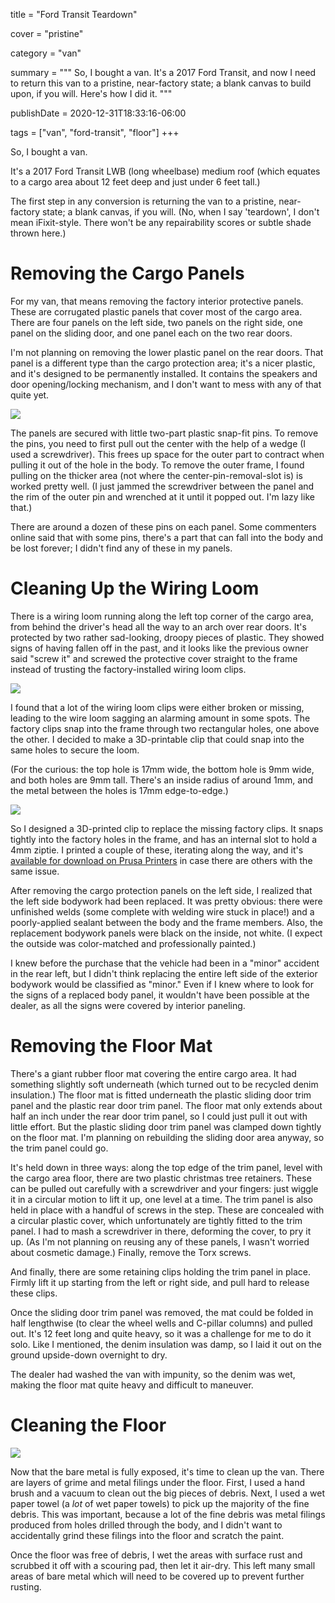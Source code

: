 
title = "Ford Transit Teardown"

cover = "pristine"

category = "van"

summary = """
So, I bought a van.
It's a 2017 Ford Transit, and now I need to return this van to a pristine, near-factory state; a blank canvas to build upon, if you will.
Here's how I did it.
"""

publishDate = 2020-12-31T18:33:16-06:00

tags = ["van", "ford-transit", "floor"]
+++

So, I bought a van.

It's a 2017 Ford Transit LWB (long wheelbase) medium roof (which equates to a cargo area about 12 feet deep and just under 6 feet tall.)

The first step in any conversion is returning the van to a pristine, near-factory state; a blank canvas, if you will.
(No, when I say 'teardown', I don't mean iFixit-style.
There won't be any repairability scores or subtle shade thrown here.)

# Removing the Cargo Panels

For my van, that means removing the factory interior protective panels.
These are corrugated plastic panels that cover most of the cargo area.
There are four panels on the left side, two panels on the right side, one panel on the sliding door, and one panel each on the two rear doors.

I'm not planning on removing the lower plastic panel on the rear doors.
That panel is a different type than the cargo protection area; it's a nicer plastic, and it's designed to be permanently installed.
It contains the speakers and door opening/locking mechanism, and I don't want to mess with any of that quite yet.

<!-- TODO: port to new format. -->
![](before-one-panel-removed/before-one-panel-removed-listing.jpg)

The panels are secured with little two-part plastic snap-fit pins.
To remove the pins, you need to first pull out the center with the help of a wedge (I used a screwdriver).
This frees up space for the outer part to contract when pulling it out of the hole in the body.
To remove the outer frame, I found pulling on the thicker area (not where the center-pin-removal-slot is) is worked pretty well.
(I just jammed the screwdriver between the panel and the rim of the outer pin and wrenched at it until it popped out.
I'm lazy like that.)

There are around a dozen of these pins on each panel.
Some commenters online said that with some pins, there's a part that can fall into the body and be lost forever; I didn't find any of these in my panels.

# Cleaning Up the Wiring Loom

There is a wiring loom running along the left top corner of the cargo area, from behind the driver's head all the way to an arch over rear doors.
It's protected by two rather sad-looking, droopy pieces of plastic.
They showed signs of having fallen off in the past, and it looks like the previous owner said "screw it" and screwed the protective cover straight to the frame instead of trusting the factory-installed wiring loom clips.

![](wiring-loom-to-front/wiring-loom-to-front-listing.jpg)

I found that a lot of the wiring loom clips were either broken or missing, leading to the wire loom sagging an alarming amount in some spots.
The factory clips snap into the frame through two rectangular holes, one above the other.
I decided to make a 3D-printable clip that could snap into the same holes to secure the loom.

(For the curious: the top hole is 17mm wide, the bottom hole is 9mm wide, and both holes are 9mm tall.
There's an inside radius of around 1mm, and the metal between the holes is 17mm edge-to-edge.)

![](wiring-loom-clip-detail/wiring-loom-clip-detail-listing.jpg)

So I designed a 3D-printed clip to replace the missing factory clips.
It snaps tightly into the factory holes in the frame, and has an internal slot to hold a 4mm ziptie.
I printed a couple of these, iterating along the way, and it's [available for download on Prusa Printers]() in case there are others with the same issue.

After removing the cargo protection panels on the left side, I realized that the left side bodywork had been replaced.
It was pretty obvious: there were unfinished welds (some complete with welding wire stuck in place!) and a poorly-applied sealant between the body and the frame members.
Also, the replacement bodywork panels were black on the inside, not white.
(I expect the outside was color-matched and professionally painted.)

I knew before the purchase that the vehicle had been in a "minor" accident in the rear left, but I didn't think replacing the entire left side of the exterior bodywork would be classified as "minor."
Even if I knew where to look for the signs of a replaced body panel, it wouldn't have been possible at the dealer, as all the signs were covered by interior paneling.

# Removing the Floor Mat

There's a giant rubber floor mat covering the entire cargo area.
It had something slightly soft underneath (which turned out to be recycled denim insulation.)
The floor mat is fitted underneath the plastic sliding door trim panel and the plastic rear door trim panel.
The floor mat only extends about half an inch under the rear door trim panel, so I could just pull it out with little effort.
But the plastic sliding door trim panel was clamped down tightly on the floor mat.
I'm planning on rebuilding the sliding door area anyway, so the trim panel could go.

It's held down in three ways: along the top edge of the trim panel, level with the cargo area floor, there are two plastic christmas tree retainers.
These can be pulled out carefully with a screwdriver and your fingers: just wiggle it in a circular motion to lift it up, one level at a time.
The trim panel is also held in place with a handful of screws in the step.
These are concealed with a circular plastic cover, which unfortunately are tightly fitted to the trim panel.
I had to mash a screwdriver in there, deforming the cover, to pry it up.
(As I'm not planning on reusing any of these panels, I wasn't worried about cosmetic damage.)
Finally, remove the Torx screws.

And finally, there are some retaining clips holding the trim panel in place.
Firmly lift it up starting from the left or right side, and pull hard to release these clips.

Once the sliding door trim panel was removed, the mat could be folded in half lengthwise (to clear the wheel wells and C-pillar columns) and pulled out.
It's 12 feet long and quite heavy, so it was a challenge for me to do it solo.
Like I mentioned, the denim insulation was damp, so I laid it out on the ground upside-down overnight to dry.

The dealer had washed the van with impunity, so the denim was wet, making the floor mat quite heavy and difficult to maneuver.

# Cleaning the Floor

![](van-cleaning/van-cleaning.jpg)

Now that the bare metal is fully exposed, it's time to clean up the van.
There are layers of grime and metal filings under the floor.
First, I used a hand brush and a vacuum to clean out the big pieces of debris.
Next, I used a wet paper towel (a *lot* of wet paper towels) to pick up the majority of the fine debris.
This was important, because a lot of the fine debris was metal filings produced from holes drilled through the body, and I didn't want to accidentally grind these filings into the floor and scratch the paint.

Once the floor was free of debris, I wet the areas with surface rust and scrubbed it off with a scouring pad, then let it air-dry.
This left many small areas of bare metal which will need to be covered up to prevent further rusting.
